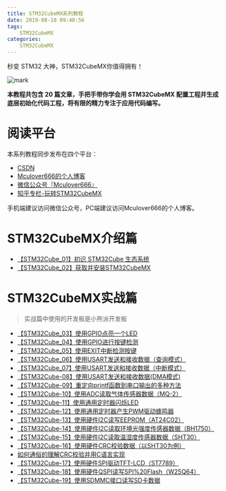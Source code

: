 ```yaml
---
title: STM32CubeMX系列教程
date: 2019-08-10 09:48:56
tags:
    STM32CubeMX
categories:
    STM32CubeMX
---
```


秒变 STM32 大神，STM32CubeMX你值得拥有！

![mark](http://mculover666.cn/image/20190906/ieVVbmjhuNm8.jpg?imageslim)

<!--more-->

**本教程共包含 20 篇文章，手把手带你学会用 STM32CubeMX 配置工程并生成底层初始化代码工程，将有限的精力专注于应用代码编写。**

# 阅读平台

本系列教程同步发布在四个平台：

- [CSDN](https://blog.csdn.net/Mculover666)
- [Mculover666的个人博客](https://www.mculover666.cn/2019/08/10/2-STM32Cube/【STM32Cube-20】STM32CubeMX系列教程（完结）/)
- [微信公众号『Mculover666』]()
- [知乎专栏-玩转STM32CubeMX](https://zhuanlan.zhihu.com/stm32cube)

手机端建议访问微信公众号，PC端建议访问Mculover666的个人博客。

# STM32CubeMX介绍篇

- [【STM32Cube_01】初识 STM32Cube 生态系统](https://www.mculover666.cn/2019/07/22/2-STM32Cube/【STM32Cube-01】初识%20STM32Cube%20生态系统/)
- [【STM32Cube_02】获取并安装STM32CubeMX](https://www.mculover666.cn/2019/07/23/2-STM32Cube/【STM32Cube-02】获取并安装STM32CubeMX/)

# STM32CubeMX实战篇

>实战篇中使用的开发板是小熊派开发板

- [【STM32Cube_03】使用GPIO点亮一个LED](https://www.mculover666.cn/2019/07/24/2-STM32Cube/【STM32Cube-03】使用GPIO点亮一个LED/)
- [【STM32Cube_04】使用GPIO进行按键检测](https://www.mculover666.cn/2019/07/25/2-STM32Cube/【STM32Cube-04】使用GPIO进行按键检测/)
- [【STM32Cube_05】使用EXIT中断检测按键](https://www.mculover666.cn/2019/07/26/2-STM32Cube/【STM32Cube-05】使用EXIT中断检测按键/)
- [【STM32Cube_06】使用USART发送和接收数据（查询模式）](https://www.mculover666.cn/2019/07/27/2-STM32Cube/【STM32Cube-06】使用USART发送和接收数据(查询模式)/)
- [【STM32Cube_07】使用USART发送和接收数据（中断模式）](https://www.mculover666.cn/2019/07/28/2-STM32Cube/【STM32Cube-07】使用USART发送和接收数据(中断模式)/)
- [【STM32Cube-08】使用USART发送和接收数据(DMA模式)](https://www.mculover666.cn/2019/07/29/2-STM32Cube/【STM32Cube-08】使用USART发送和接收数据(DMA模式)/)
- [【STM32Cube-09】重定向printf函数到串口输出的多种方法](https://www.mculover666.cn/2019/07/30/2-STM32Cube/【STM32Cube-09】重定向printf函数到串口输出的多种方法/)
- [【STM32Cube-10】使用ADC读取气体传感器数据（MQ-2）](https://www.mculover666.cn/2019/07/31/2-STM32Cube/【STM32Cube-10】使用ADC读取气体传感器数据（MQ-2）/)
- [【STM32Cube-11】使用通用定时器闪烁LED](https://www.mculover666.cn/2019/08/01/2-STM32Cube/【STM32Cube-11】使用通用定时器闪烁LED/)
- [【STM32Cube-12】使用通用定时器产生PWM驱动蜂鸣器](https://www.mculover666.cn/2019/08/02/2-STM32Cube/【STM32Cube-12】使用通用定时器产生PWM驱动蜂鸣器/)
- [【STM32Cube-13】使用硬件I2C读写EEPROM（AT24C02）](https://www.mculover666.cn/2019/08/03/2-STM32Cube/【STM32Cube-13】使用硬件I2C读写EEPROM（AT24C02）/)
- [【STM32Cube-14】使用硬件I2C读取环境光强度传感器数据（BH1750）](https://www.mculover666.cn/2019/08/04/2-STM32Cube/【STM32Cube-14】使用硬件I2C读取环境光强度传感器数据（BH1750）/)
- [【STM32Cube-15】使用硬件I2C读取温湿度传感器数据（SHT30）](https://www.mculover666.cn/2019/08/05/2-STM32Cube/【STM32Cube-15】使用硬件I2C读取温湿度传感器数据（SHT30）/)
- [【STM32Cube-16】使用硬件CRC校验数据（以SHT30为例）](https://www.mculover666.cn/2019/08/06/2-STM32Cube/【STM32Cube-16】使用硬件CRC校验数据（以SHT30为例）/)
- [如何通俗的理解CRC校验并用C语言实现](https://www.mculover666.cn/2019/08/06/2-STM32Cube/如何通俗的理解CRC校验并用C语言实现/)
- [【STM32Cube-17】使用硬件SPI驱动TFT-LCD（ST7789）](https://www.mculover666.cn/2019/08/07/2-STM32Cube/【STM32Cube-17】使用硬件SPI驱动TFT-LCD（ST7789）/)
- [【STM32Cube-18】使用硬件QSPI读写SPI%20Flash（W25Q64）](https://www.mculover666.cn/2019/08/08/2-STM32Cube/【STM32Cube-18】使用硬件QSPI读写SPI%20Flash（W25Q64）/)
- [【STM32Cube-19】使用SDMMC接口读写SD卡数据](https://www.mculover666.cn/2019/08/09/2-STM32Cube/【STM32Cube-19】使用SDMMC接口读写SD卡数据/)





